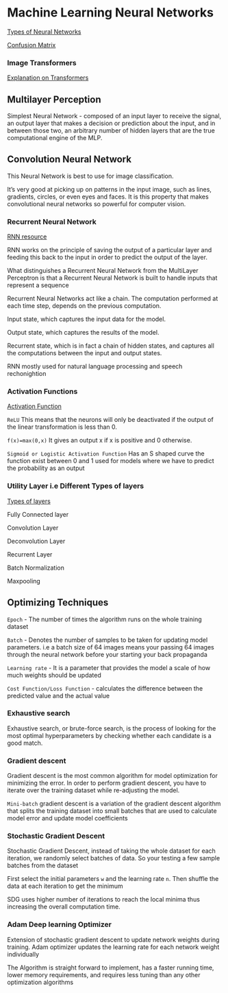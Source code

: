 # Machine Learning Neural Networks 

[Types of Neural Networks](https://www.mygreatlearning.com/blog/types-of-neural-networks/
)

[Confusion Matrix](https://www.analyticsvidhya.com/blog/2021/05/in-depth-understanding-of-confusion-matrix/
)

### Image Transformers 
[Explanation on Transformers](https://towardsdatascience.com/using-transformers-for-computer-vision-6f764c5a078b)


## Multilayer Perception 

Simplest Neural Network - composed of an input layer to receive the signal, an output layer that makes a decision or prediction about the input, and in between those two, an arbitrary number of hidden layers that are the true computational engine of the MLP.



## Convolution Neural Network 

This Neural Network is best to use for image classification.

It’s very good at picking up on patterns in the input image, such as lines, gradients, circles, or even eyes and faces. It is this property that makes convolutional neural networks so powerful for computer vision.


### Recurrent Neural Network

[RNN resource](https://towardsdatascience.com/recurrent-neural-networks-explained-with-a-real-life-example-and-python-code-e8403a45f5de)

RNN works on the principle of saving the output of a particular layer and feeding this back to the input in order to predict the output of the layer.

What distinguishes a Recurrent Neural Network from the MultiLayer Perceptron is that a Recurrent Neural Network is built to handle inputs that represent a sequence

Recurrent Neural Networks act like a chain. The computation performed at each time step, depends on the previous computation.

Input state, which captures the input data for the model.

Output state, which captures the results of the model.

Recurrent state, which is in fact a chain of hidden states, and captures all the computations between the input and output states.

RNN mostly used for natural language processing and speech rechonightion 


### Activation Functions 

[Activation Function](https://www.analyticsvidhya.com/blog/2020/01/fundamentals-deep-learning-activation-functions-when-to-use-them/)

`ReLU` This means that the neurons will only be deactivated if the output of the linear transformation is less than 0.

`f(x)=max(0,x)` It gives an output x if x is positive and 0 otherwise.

`Sigmoid or Logistic Activation Function` Has an S shaped curve the function exist between 0 and 1 used for models where we have to predict the probability as an output


### Utility Layer i.e Different Types of layers

[Types of layers](https://towardsdatascience.com/four-common-types-of-neural-network-layers-c0d3bb2a966c#:~:text=The%20four%20most%20common%20types,how%20they%20can%20be%20used)

Fully Connected layer 

Convolution Layer 

Deconvolution Layer 

Recurrent Layer  
 
Batch Normalization 

Maxpooling 

## Optimizing Techniques

`Epoch` - The number of times the algorithm runs on the whole training dataset

`Batch` - Denotes the number of samples to be taken for updating model parameters. i.e a batch size of 64 images means your passing 64 images through the neural network before your starting your back propaganda 

`Learning rate` - It is a parameter that provides the model a scale of how much weights should be updated

`Cost Function/Loss Function` - calculates the difference between the predicted value and the actual value


### Exhaustive search

Exhaustive search, or brute-force search, is the process of looking for the most optimal hyperparameters by checking whether each candidate is a good match.

### Gradient descent

Gradient descent is the most common algorithm for model optimization for minimizing the error. In order to perform gradient descent, you have to iterate over the training dataset while re-adjusting the model.

`Mini-batch` gradient descent is a variation of the gradient descent algorithm that splits the training dataset into small batches that are used to calculate model error and update model coefficients

### Stochastic Gradient Descent 

Stochastic Gradient Descent, instead of taking the whole dataset for each iteration, we randomly select batches of data. So your testing a few sample batches from the dataset

First select the initial parameters `w` and the learning rate `n`. Then shuffle the data at each iteration to get the minimum

SDG uses higher number of iterations to reach the local minima thus increasing the overall computation time. 

### Adam Deep learning Optimizer 

Extension of stochastic gradient descent to update network weights during training. Adam optimizer updates the learning rate for each network weight individually

The Algorithm is straight forward to implement, has a faster running time, lower memory requirements, and requires less tuning than any other optimization algorithms 
